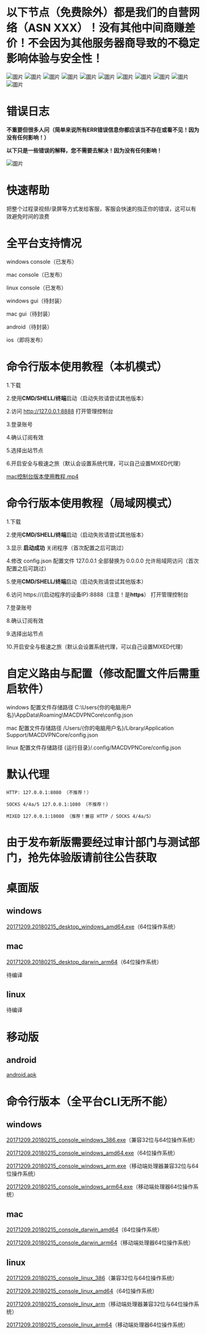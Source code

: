 # 以下节点（免费除外）都是我们的自营网络（ASN XXX）！没有其他中间商赚差价！不会因为其他服务器商导致的不稳定影响体验与安全性！
![圖片](https://github.com/user-attachments/assets/264c9d0f-49d1-4649-a452-6ed52c8c9c56)
![圖片](https://github.com/user-attachments/assets/e19a284c-e4ac-4d16-99f3-6c5de992b9e0)
![圖片](https://github.com/user-attachments/assets/925164d1-06d2-47f6-9d57-54dfe1fcd690)
![圖片](https://github.com/user-attachments/assets/36cba4d3-3ea2-4ce6-abbc-2e47e9e777aa)
![圖片](https://github.com/user-attachments/assets/a83876ba-3a76-466d-a42d-cd3e179207bf)
![圖片](https://github.com/user-attachments/assets/7f2861a3-46cd-4501-9a80-db65c73dc791)
![圖片](https://github.com/user-attachments/assets/5d364bea-fe6c-4f7a-a74e-fe0934f12d3a)
![圖片](https://github.com/user-attachments/assets/4e49ad70-1c36-4776-af73-1db7ca227e2f)
![圖片](https://github.com/user-attachments/assets/d5d5f941-7bd1-46fe-afcd-8471493a97cc)
![圖片](https://github.com/user-attachments/assets/50297145-0cec-4c21-9abf-2b07d5634d60)
![圖片](https://github.com/user-attachments/assets/28f49a85-a49b-47fe-8359-4c55986ef5a9)


# 错误日志
**不重要但很多人问（简单来说所有ERR错误信息你都应该当不存在或看不见！因为没有任何影响！）**

**以下只是一些错误的解释，您不需要去解决！因为没有任何影响！**

![圖片](https://github.com/user-attachments/assets/7fc8e958-898b-4153-b160-0e24f477029a)

# 快速帮助
把整个过程录视频/录屏等方式发给客服，客服会快速的指正你的错误，这可以有效避免时间的浪费

# 全平台支持情况
windows console（已发布）

mac console（已发布）

linux console（已发布）

windows gui（待封装）

mac gui（待封装）

android（待封装）

ios（即将发布）

# 命令行版本使用教程（本机模式）
1.下载

2.使用**CMD/SHELL/终端**启动（启动失败请尝试其他版本）

2.访问 http://127.0.0.1:8888 打开管理控制台

3.登录账号

4.确认订阅有效

5.选择出站节点

6.开启安全与极速之旅（默认会设置系统代理，可以自己设置MIXED代理）

[mac控制台版本使用教程.mp4](https://macdvpn.com/tmp/video/mac-console.mp4)

# 命令行版本使用教程（局域网模式）
1.下载

2.使用**CMD/SHELL/终端**启动（启动失败请尝试其他版本）

3.显示 **启动成功** 关闭程序（首次配置之后可跳过）

4.修改 config.json 配置文件 127.0.0.1 全部替换为 0.0.0.0 允许局域网访问（首次配置之后可跳过）

5.使用**CMD/SHELL/终端**启动（启动失败请尝试其他版本）

6.访问 https://{启动程序的设备IP}:8888（注意！是**https**） 打开管理控制台

7.登录账号

8.确认订阅有效

9.选择出站节点

10.开启安全与极速之旅（默认会设置系统代理，可以自己设置MIXED代理）

# 自定义路由与配置（修改配置文件后需重启软件）
windows 配置文件存储路径 C:\Users\{你的电脑用户名}\AppData\Roaming\MACDVPNCore\config.json

mac 配置文件存储路径 /Users/{你的电脑用户名}/Library/Application Support/MACDVPNCore/config.json

linux 配置文件存储路径 {运行目录}/.config/MACDVPNCore/config.json

# 默认代理
```
HTTP: 127.0.0.1:8080 （不推荐！）
```

```
SOCKS 4/4a/5 127.0.0.1:1080 （不推荐！）
```

```
MIXED 127.0.0.1:18080 （推荐！兼容 HTTP / SOCKS 4/4a/5）
```

# 由于发布新版需要经过审计部门与测试部门，抢先体验版请前往公告获取

# 桌面版
## windows
[20171209.20180215_desktop_windows_amd64.exe](https://macdvpn.com/tmp/20171209.20180215/desktop_windows_amd64.exe)（64位操作系统）

## mac
[20171209.20180215_desktop_darwin_arm64](https://macdvpn.com/tmp/20171209.20180215/desktop_darwin_arm64.zip)（64位操作系统）

待编译

## linux

待编译

# 移动版
## android
[android.apk](https://macdvpn.com/tmp/20171209.20180215/android.apk)

# 命令行版本（全平台CLI无所不能）
## windows
[20171209.20180215_console_windows_386.exe](https://macdvpn.com/tmp/20171209.20180215/console_windows_386.exe)（兼容32位与64位操作系统）

[20171209.20180215_console_windows_amd64.exe](https://macdvpn.com/tmp/20171209.20180215/console_windows_amd64.exe)（64位操作系统）

[20171209.20180215_console_windows_arm.exe](https://macdvpn.com/tmp/20171209.20180215/console_windows_arm.exe)（移动端处理器兼容32位与64位操作系统）

[20171209.20180215_console_windows_arm64.exe](https://macdvpn.com/tmp/20171209.20180215/console_windows_arm64.exe)（移动端处理器64位操作系统）

## mac
[20171209.20180215_console_darwin_amd64](https://macdvpn.com/tmp/20171209.20180215/console_darwin_amd64)（64位操作系统）

[20171209.20180215_console_darwin_arm64](https://macdvpn.com/tmp/20171209.20180215/console_darwin_arm64)（移动端处理器64位操作系统）

## linux
[20171209.20180215_console_linux_386](https://macdvpn.com/tmp/20171209.20180215/console_linux_386)（兼容32位与64位操作系统）

[20171209.20180215_console_linux_amd64](https://macdvpn.com/tmp/20171209.20180215/console_linux_amd64)（64位操作系统）

[20171209.20180215_console_linux_arm](https://macdvpn.com/tmp/20171209.20180215/console_linux_arm)（移动端处理器兼容32位与64位操作系统）

[20171209.20180215_console_linux_arm64](https://macdvpn.com/tmp/20171209.20180215/console_linux_arm64)（移动端处理器64位操作系统）

